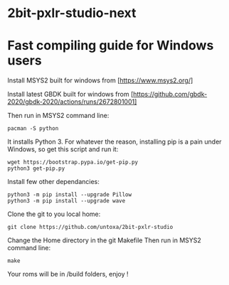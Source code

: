# 2bit-pxlr-studio-next

# Fast compiling guide for Windows users 

Install MSYS2 built for windows from [https://www.msys2.org/]

Install latest GBDK built for windows from [https://github.com/gbdk-2020/gbdk-2020/actions/runs/2672801001]

Then run in MSYS2 command line: 

    pacman -S python
   
It installs Python 3. For whatever the reason, installing pip is a pain under Windows, so get this script and run it:

    wget https://bootstrap.pypa.io/get-pip.py
    python3 get-pip.py
    
Install few other dependancies:

    python3 -m pip install --upgrade Pillow
    python3 -m pip install --upgrade wave
    
Clone the git to you local home: 
    
    git clone https://github.com/untoxa/2bit-pxlr-studio

Change the Home directory in the git Makefile
Then run in MSYS2 command line: 

    make

Your roms will be in /build folders, enjoy ! 
